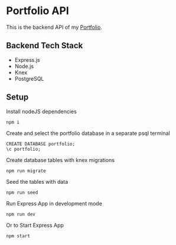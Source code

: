 # Portfolio API

This is the backend API of my [Portfolio](https://github.com/ctam62/portfolio).

## Backend Tech Stack
- Express.js
- Node.js
- Knex
- PostgreSQL

## Setup
Install nodeJS dependencies
```
npm i
```

Create and select the portfolio database in a separate psql terminal
```
CREATE DATABASE portfolio;
\c portfolio;
```

Create database tables with knex migrations
```
npm run migrate
```

Seed the tables with data
```
npm run seed
```

Run Express App in development mode
```
npm run dev
```

Or to Start Express App
```
npm start
```